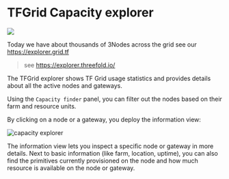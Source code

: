 # TFGrid Capacity explorer

![](img/tf_grid.jpg)

Today we have about thousands of 3Nodes across the grid see our https://explorer.grid.tf

> see https://explorer.threefold.io/

The TFGrid explorer shows TF Grid usage statistics and provides details about all the active nodes and gateways.

Using the `Capacity finder` panel, you can filter out the nodes based on their farm and resource units.

By clicking on a node or a gateway, you deploy the information view:

![capacity explorer](img/capacity_explorer_node_detail.jpg)

The information view lets you inspect a specific node or gateway in more details. Next to basic information (like farm, location, uptime), you can also find the primitives currently provisioned on the node and how much resource is available on the node or gateway.
